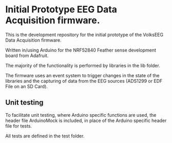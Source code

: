 # Initial Prototype EEG Data Acquisition firmware.
This is the development repository for the initial prototype of the VolksEEG Data Acquisition firmware.

Written in/using Arduino for the NRF52840 Feather sense development board from Adafruit.

The majority of the functionality is performed by libraries in the lib folder. 

The firmware uses an event system to trigger changes in the state of the libraries and the capturing of data from the EEG sources (ADS1299 or EDF File on an SD Card).

## Unit testing
To facilitate unit testing, where Arduino specific functions are used, the header file ArduinoMock is included, in place of the Arduino specific header file for tests.

All tests are defined in the test folder.